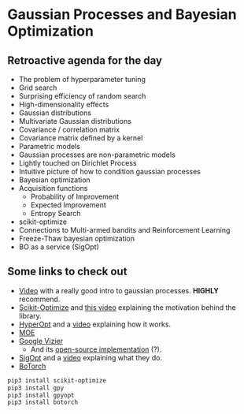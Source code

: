 # Gaussian Processes and Bayesian Optimization

## Retroactive agenda for the day

* The problem of hyperparameter tuning
* Grid search
* Surprising efficiency of random search
* High-dimensionality effects
* Gaussian distributions
* Multivariate Gaussian distributions
* Covariance / correlation matrix
* Covariance matrix defined by a kernel
* Parametric models
* Gaussian processes are non-parametric models
* Lightly touched on Dirichlet Process
* Intuitive picture of how to condition gaussian processes
* Bayesian optimization
* Acquisition functions
  * Probability of Improvement
  * Expected Improvement
  * Entropy Search
* scikit-optimize
* Connections to Multi-armed bandits and Reinforcement Learning
* Freeze-Thaw bayesian optimization
* BO as a service (SigOpt)

## Some links to check out

* [Video](https://www.youtube.com/watch?v=92-98SYOdlY) with a really good intro to gaussian processes. **HIGHLY** recommend.
* [Scikit-Optimize](https://scikit-optimize.github.io/) and 
  [this video](https://www.youtube.com/watch?v=DGJTEBt0d-s) explaining the motivation behind the library.
* [HyperOpt](https://github.com/hyperopt/hyperopt) and a [video](https://www.youtube.com/watch?v=tdwgR1AqQ8Y) explaining how it works.
* [MOE](https://github.com/Yelp/MOE)
* [Google Vizier](https://ai.google/research/pubs/pub46180)
  * And its [open-source implementation](https://advisor.readthedocs.io/en/latest/) (?).
* [SigOpt](https://sigopt.com/) and a [video](https://www.youtube.com/watch?v=J6UcAdH54RE) explaining what they do.
* [BoTorch](https://www.botorch.org/)

```bash
pip3 install scikit-optimize
pip3 install gpy
pip3 install gpyopt
pip3 install botorch
```
